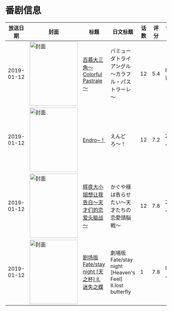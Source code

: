 # 番剧信息

|放送日期|封面|标题|日文标题|话数|评分|评分人数|
|---|---|---|---|---|---|---|
|2019-01-12|<img src="https://lain.bgm.tv/pic/cover/c/10/bf/257608_B55V0.jpg" alt="封面" style="width:150px;height:200px;object-fit:cover;">|[百慕大三角～Colorful Pastrale～](https://bangumi.tv/subject/257608)|バミューダトライアングル ～カラフル・パストラーレ～|12|5.4|80人评分|
|2019-01-12|<img src="https://lain.bgm.tv/pic/cover/c/02/9d/254895_tq0Vx.jpg" alt="封面" style="width:150px;height:200px;object-fit:cover;">|[Endro~！](https://bangumi.tv/subject/254895)|えんどろ〜！|12|7.2|2436人评分|
|2019-01-12|<img src="https://lain.bgm.tv/pic/cover/c/2a/f7/248175_2w4zT.jpg" alt="封面" style="width:150px;height:200px;object-fit:cover;">|[辉夜大小姐想让我告白～天才们的恋爱头脑战～](https://bangumi.tv/subject/248175)|かぐや様は告らせたい～天才たちの恋愛頭脳戦～|12|7.8|20745人评分|
|2019-01-12|<img src="https://lain.bgm.tv/pic/cover/c/59/28/175599_HfD3G.jpg" alt="封面" style="width:150px;height:200px;object-fit:cover;">|[剧场版 Fate/stay night [天之杯] II.迷失之蝶](https://bangumi.tv/subject/175599)|劇場版 Fate/stay night [Heaven's Feel] II.lost butterfly|1|7.8|9477人评分|
